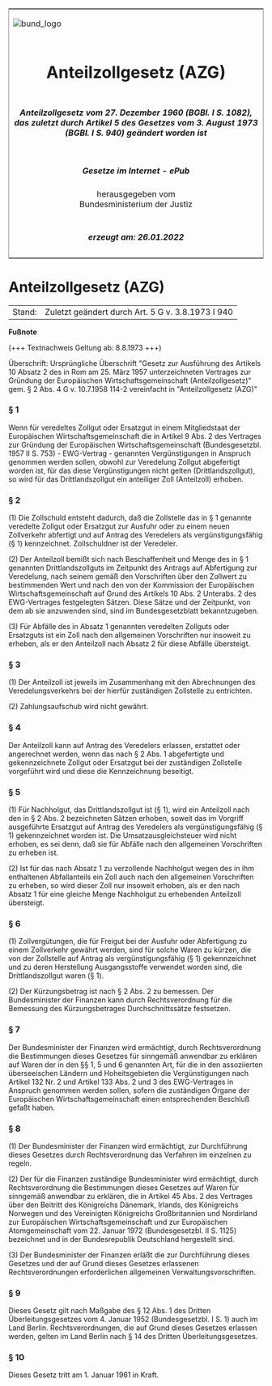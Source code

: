 <span id="DECKBLATT.html"></span>

<table border="0" frame="border" width="100%">

<tr valign="top">

<td align="left">

![bund\_logo](BfJ_2021_Web_de_de.gif)

</td>

<td align="right">

 

</td>

</tr>

<tr align="center" valign="middle">

<td colspan="2">

# Anteilzollgesetz (AZG)

</td>

</tr>

<tr align="center" valign="middle">

<td colspan="2">

##### Anteilzollgesetz vom 27. Dezember 1960 (BGBl. I S. 1082), das zuletzt durch Artikel 5 des Gesetzes vom 3. August 1973 (BGBl. I S. 940) geändert worden ist

</td>

</tr>

<tr align="center" valign="middle">

<td colspan="2">

  
  

##### Gesetze im Internet - ePub  
  
herausgegeben vom  
Bundesministerium der Justiz

</td>

</tr>

<tr align="center" valign="bottom">

<td colspan="2">

  
  

##### erzeugt am: 26.01.2022

</td>

</tr>

</table>

<span id="BJNR010820960.html"></span>

# Anteilzollgesetz (AZG)

<div>

<div class="jnhtml">

|        |                                                   |
| ------ | ------------------------------------------------- |
| Stand: | Zuletzt geändert durch Art. 5 G v. 3.8.1973 I 940 |

</div>

</div>

<div>

  
**Fußnote**

<div class="jnhtml">

<div>

<div class="jurAbsatz">

(+++ Textnachweis Geltung ab: 8.8.1973 +++)

</div>

<div class="jurAbsatz">

  
Überschrift: Ursprüngliche Überschrift "Gesetz zur Ausführung des
Artikels 10 Absatz 2 des in Rom am 25. März 1957 unterzeichneten
Vertrages zur Gründung der Europäischen Wirtschaftsgemeinschaft
(Anteilzollgesetz)" gem. § 2 Abs. 4 G v. 10.7.1958 114-2 vereinfacht in
"Anteilzollgesetz (AZG)"

</div>

</div>

</div>

</div>

<span id="BJNR010820960BJNE000100319.html"></span>

### § 1  

<div>

<div class="jnhtml">

<div>

<div class="jurAbsatz">

Wenn für veredeltes Zollgut oder Ersatzgut in einem Mitgliedstaat der
Europäischen Wirtschaftsgemeinschaft die in Artikel 9 Abs. 2 des
Vertrages zur Gründung der Europäischen Wirtschaftsgemeinschaft
(Bundesgesetzbl. 1957 II S. 753) - EWG-Vertrag - genannten
Vergünstigungen in Anspruch genommen werden sollen, obwohl zur
Veredelung Zollgut abgefertigt worden ist, für das diese Vergünstigungen
nicht gelten (Drittlandszollgut), so wird für das Drittlandszollgut ein
anteiliger Zoll (Anteilzoll) erhoben.

</div>

</div>

</div>

</div>

<span id="BJNR010820960BJNE000200319.html"></span>

### § 2  

<div>

<div class="jnhtml">

<div>

<div class="jurAbsatz">

(1) Die Zollschuld entsteht dadurch, daß die Zollstelle das in § 1
genannte veredelte Zollgut oder Ersatzgut zur Ausfuhr oder zu einem
neuen Zollverkehr abfertigt und auf Antrag des Veredelers als
vergünstigungsfähig (§ 1) kennzeichnet. Zollschuldner ist der
Veredeler.

</div>

<div class="jurAbsatz">

(2) Der Anteilzoll bemißt sich nach Beschaffenheit und Menge des in § 1
genannten Drittlandszollguts im Zeitpunkt des Antrags auf Abfertigung
zur Veredelung, nach seinem gemäß den Vorschriften über den Zollwert zu
bestimmenden Wert und nach den von der Kommission der Europäischen
Wirtschaftsgemeinschaft auf Grund des Artikels 10 Abs. 2 Unterabs. 2 des
EWG-Vertrages festgelegten Sätzen. Diese Sätze und der Zeitpunkt, von
dem ab sie anzuwenden sind, sind im Bundesgesetzblatt bekanntzugeben.

</div>

<div class="jurAbsatz">

(3) Für Abfälle des in Absatz 1 genannten veredelten Zollguts oder
Ersatzguts ist ein Zoll nach den allgemeinen Vorschriften nur insoweit
zu erheben, als er den Anteilzoll nach Absatz 2 für diese Abfälle
übersteigt.

</div>

</div>

</div>

</div>

<span id="BJNR010820960BJNE000300319.html"></span>

### § 3  

<div>

<div class="jnhtml">

<div>

<div class="jurAbsatz">

(1) Der Anteilzoll ist jeweils im Zusammenhang mit den Abrechnungen des
Veredelungsverkehrs bei der hierfür zuständigen Zollstelle zu
entrichten.

</div>

<div class="jurAbsatz">

(2) Zahlungsaufschub wird nicht gewährt.

</div>

</div>

</div>

</div>

<span id="BJNR010820960BJNE000400319.html"></span>

### § 4  

<div>

<div class="jnhtml">

<div>

<div class="jurAbsatz">

Der Anteilzoll kann auf Antrag des Veredelers erlassen, erstattet oder
angerechnet werden, wenn das nach § 2 Abs. 1 abgefertigte und
gekennzeichnete Zollgut oder Ersatzgut bei der zuständigen Zollstelle
vorgeführt wird und diese die Kennzeichnung beseitigt.

</div>

</div>

</div>

</div>

<span id="BJNR010820960BJNE000500319.html"></span>

### § 5  

<div>

<div class="jnhtml">

<div>

<div class="jurAbsatz">

(1) Für Nachholgut, das Drittlandszollgut ist (§ 1), wird ein Anteilzoll
nach den in § 2 Abs. 2 bezeichneten Sätzen erhoben, soweit das im
Vorgriff ausgeführte Ersatzgut auf Antrag des Veredelers als
vergünstigungsfähig (§ 1) gekennzeichnet worden ist. Die
Umsatzausgleichsteuer wird nicht erhoben, es sei denn, daß sie für
Abfälle nach den allgemeinen Vorschriften zu erheben ist.

</div>

<div class="jurAbsatz">

(2) Ist für das nach Absatz 1 zu verzollende Nachholgut wegen des in ihm
enthaltenen Abfallanteils ein Zoll auch nach den allgemeinen
Vorschriften zu erheben, so wird dieser Zoll nur insoweit erhoben, als
er den nach Absatz 1 für eine gleiche Menge Nachholgut zu erhebenden
Anteilzoll übersteigt.

</div>

</div>

</div>

</div>

<span id="BJNR010820960BJNE000600319.html"></span>

### § 6  

<div>

<div class="jnhtml">

<div>

<div class="jurAbsatz">

(1) Zollvergütungen, die für Freigut bei der Ausfuhr oder Abfertigung zu
einem Zollverkehr gewährt werden, sind für solche Waren zu kürzen, die
von der Zollstelle auf Antrag als vergünstigungsfähig (§ 1)
gekennzeichnet und zu deren Herstellung Ausgangsstoffe verwendet worden
sind, die Drittlandszollgut waren (§ 1).

</div>

<div class="jurAbsatz">

(2) Der Kürzungsbetrag ist nach § 2 Abs. 2 zu bemessen. Der
Bundesminister der Finanzen kann durch Rechtsverordnung für die
Bemessung des Kürzungsbetrages Durchschnittssätze festsetzen.

</div>

</div>

</div>

</div>

<span id="BJNR010820960BJNE000700319.html"></span>

### § 7  

<div>

<div class="jnhtml">

<div>

<div class="jurAbsatz">

Der Bundesminister der Finanzen wird ermächtigt, durch Rechtsverordnung
die Bestimmungen dieses Gesetzes für sinngemäß anwendbar zu erklären auf
Waren der in den §§ 1, 5 und 6 genannten Art, für die in den
assoziierten überseeischen Ländern und Hoheitsgebieten die
Vergünstigungen nach Artikel 132 Nr. 2 und Artikel 133 Abs. 2 und 3 des
EWG-Vertrages in Anspruch genommen werden sollen, sofern die zuständigen
Organe der Europäischen Wirtschaftsgemeinschaft einen entsprechenden
Beschluß gefaßt haben.

</div>

</div>

</div>

</div>

<span id="BJNR010820960BJNE000800319.html"></span>

### § 8  

<div>

<div class="jnhtml">

<div>

<div class="jurAbsatz">

(1) Der Bundesminister der Finanzen wird ermächtigt, zur Durchführung
dieses Gesetzes durch Rechtsverordnung das Verfahren im einzelnen zu
regeln.

</div>

<div class="jurAbsatz">

(2) Der für die Finanzen zuständige Bundesminister wird ermächtigt,
durch Rechtsverordnung die Bestimmungen dieses Gesetzes auf Waren für
sinngemäß anwendbar zu erklären, die in Artikel 45 Abs. 2 des Vertrages
über den Beitritt des Königreichs Dänemark, Irlands, des Königreichs
Norwegen und des Vereinigten Königreichs Großbritannien und Nordirland
zur Europäischen Wirtschaftsgemeinschaft und zur Europäischen
Atomgemeinschaft vom 22. Januar 1972 (Bundesgesetzbl. II S. 1125)
bezeichnet und in der Bundesrepublik Deutschland hergestellt sind.

</div>

<div class="jurAbsatz">

(3) Der Bundesminister der Finanzen erläßt die zur Durchführung dieses
Gesetzes und der auf Grund dieses Gesetzes erlassenen Rechtsverordnungen
erforderlichen allgemeinen Verwaltungsvorschriften.

</div>

</div>

</div>

</div>

<span id="BJNR010820960BJNE000900319.html"></span>

### § 9  

<div>

<div class="jnhtml">

<div>

<div class="jurAbsatz">

Dieses Gesetz gilt nach Maßgabe des § 12 Abs. 1 des Dritten
Überleitungsgesetzes vom 4. Januar 1952 (Bundesgesetzbl. I S. 1) auch
im Land Berlin. Rechtsverordnungen, die auf Grund dieses Gesetzes
erlassen werden, gelten im Land Berlin nach § 14 des Dritten
Überleitungsgesetzes.

</div>

</div>

</div>

</div>

<span id="BJNR010820960BJNE001000319.html"></span>

### § 10  

<div>

<div class="jnhtml">

<div>

<div class="jurAbsatz">

Dieses Gesetz tritt am 1. Januar 1961 in Kraft.

</div>

</div>

</div>

</div>
